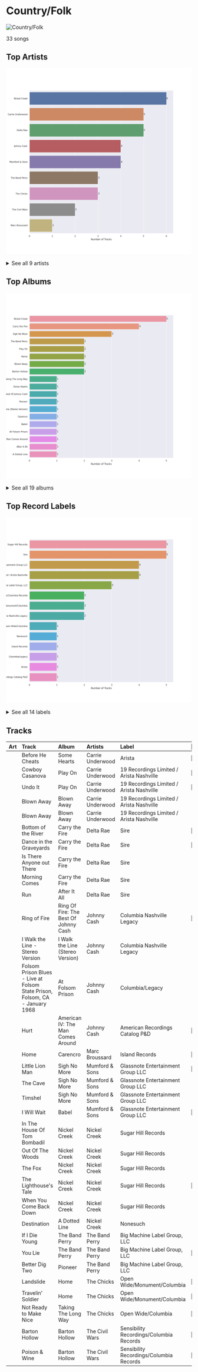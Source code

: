 # Country/Folk


<img src="https://mosaic.scdn.co/640/ab67616d0000b27324e1589fb3eab8ae8831f388ab67616d0000b2735726e327fd968a6fb5974350ab67616d0000b273724bd326692d222c5906b0b0ab67616d0000b27379c820d2d853c756c3738d39" alt="Country/Folk" width="100" />

33 songs

## Top Artists

![Bar chart of top 9 artists in Country/Folk](../images/playlists/country_folk/artists.png)


<details>
<summary>See all 9 artists</summary>

|   Number of Tracks | Art                                                                                              | Artist           | 🔗                                                           |
|-------------------:|:-------------------------------------------------------------------------------------------------|:-----------------|:------------------------------------------------------------|
|                  6 | <img src="https://i.scdn.co/image/ab6761610000e5eb78a54dca2a384cc48805b015" alt="" width="50" /> | Nickel Creek     | [🔗](https://open.spotify.com/artist/3bcLBxvaI7GsBzGp3WHnwQ) |
|                  5 | <img src="https://i.scdn.co/image/ab6761610000e5ebc1c077c305eb4b2bcac25fd5" alt="" width="50" /> | Carrie Underwood | [🔗](https://open.spotify.com/artist/4xFUf1FHVy696Q1JQZMTRj) |
|                  5 | <img src="https://i.scdn.co/image/ab6761610000e5eb6437a0b8a5cf89ec8cbbfe9b" alt="" width="50" /> | Delta Rae        | [🔗](https://open.spotify.com/artist/0iidQFemlPhkoHqFroz2my) |
|                  4 | <img src="https://i.scdn.co/image/ab6761610000e5eb152cf48cf9541c7061570857" alt="" width="50" /> | Johnny Cash      | [🔗](https://open.spotify.com/artist/6kACVPfCOnqzgfEF5ryl0x) |
|                  4 | <img src="https://i.scdn.co/image/ab6761610000e5eb63065c48a5e377efda61f229" alt="" width="50" /> | Mumford & Sons   | [🔗](https://open.spotify.com/artist/3gd8FJtBJtkRxdfbTu19U2) |
|                  3 | <img src="https://i.scdn.co/image/ab6761610000e5eb173d4b457016fe0727a7e50d" alt="" width="50" /> | The Band Perry   | [🔗](https://open.spotify.com/artist/75FnCoo4FBxH5K1Rrx0k5A) |
|                  3 | <img src="https://i.scdn.co/image/ab6761610000e5eb43d9d87bba466538f5c40901" alt="" width="50" /> | The Chicks       | [🔗](https://open.spotify.com/artist/25IG9fa7cbdmCIy3OnuH57) |
|                  2 | <img src="https://i.scdn.co/image/ab6761610000e5eb0bae8ba82eaf7e63af515c9f" alt="" width="50" /> | The Civil Wars   | [🔗](https://open.spotify.com/artist/6J7rw7NELJUCThPbAfyLIE) |
|                  1 | <img src="https://i.scdn.co/image/ab6761610000e5ebc78a80d480018ec030aade25" alt="" width="50" /> | Marc Broussard   | [🔗](https://open.spotify.com/artist/4cEwEednPwWCdYT7ZhROZe) |

</details>


## Top Albums

![Bar chart of top 19 albums in Country/Folk](../images/playlists/country_folk/albums.png)


<details>
<summary>See all 19 albums</summary>

|   Number of Tracks | Art                                                                                              | Album                                 | 🔗                                                          |
|-------------------:|:-------------------------------------------------------------------------------------------------|:--------------------------------------|:-----------------------------------------------------------|
|                  5 | <img src="https://i.scdn.co/image/ab67616d0000b2739ab215825eb77076b1b4b387" alt="" width="50" /> | Nickel Creek                          | [🔗](https://open.spotify.com/album/5SGG7graQOU3OnK3cZZCNd) |
|                  4 | <img src="https://i.scdn.co/image/ab67616d0000b27349aaf14f0936159764cd728a" alt="" width="50" /> | Carry the Fire                        | [🔗](https://open.spotify.com/album/42NjSADnDs97o75bICIqs0) |
|                  3 | <img src="https://i.scdn.co/image/ab67616d0000b2736d0a13a643d83342430c07da" alt="" width="50" /> | Sigh No More                          | [🔗](https://open.spotify.com/album/6w5W6ZGTvDsppKUOiGMuMo) |
|                  2 | <img src="https://i.scdn.co/image/ab67616d0000b2735726e327fd968a6fb5974350" alt="" width="50" /> | The Band Perry                        | [🔗](https://open.spotify.com/album/3dASAcs9QOsmoSLhHjEhCu) |
|                  2 | <img src="https://i.scdn.co/image/ab67616d0000b27303668e3f13559554eca8ccc6" alt="" width="50" /> | Play On                               | [🔗](https://open.spotify.com/album/3iLrVuA1k7onNmZTuUQH4u) |
|                  2 | <img src="https://i.scdn.co/image/ab67616d0000b27389847614971c417b722c4d97" alt="" width="50" /> | Home                                  | [🔗](https://open.spotify.com/album/1zgQkZFMRqx1Lz9GVXghLt) |
|                  2 | <img src="https://i.scdn.co/image/ab67616d0000b27324e1589fb3eab8ae8831f388" alt="" width="50" /> | Blown Away                            | [🔗](https://open.spotify.com/album/7atJn49QvtOLiFxhQd2hp9) |
|                  2 | <img src="https://i.scdn.co/image/ab67616d0000b2735e43df674e251ab16cae8031" alt="" width="50" /> | Barton Hollow                         | [🔗](https://open.spotify.com/album/6yCzOeJHgOnJBP3K6IDPIV) |
|                  1 | <img src="https://i.scdn.co/image/ab67616d0000b27389ccaf21947f7929189654dc" alt="" width="50" /> | Taking The Long Way                   | [🔗](https://open.spotify.com/album/2NeJdEWras0uSuzLPlJZk5) |
|                  1 | <img src="https://i.scdn.co/image/ab67616d0000b273724bd326692d222c5906b0b0" alt="" width="50" /> | Some Hearts                           | [🔗](https://open.spotify.com/album/0kys2jaKAiDPfNBd4z7LAg) |
|                  1 | <img src="https://i.scdn.co/image/ab67616d0000b273dfe4bfe695c4192e547e72c7" alt="" width="50" /> | Ring Of Fire: The Best Of Johnny Cash | [🔗](https://open.spotify.com/album/0ucV57dbnqmrGv9d60r6X2) |
|                  1 | <img src="https://i.scdn.co/image/ab67616d0000b27379c820d2d853c756c3738d39" alt="" width="50" /> | Pioneer                               | [🔗](https://open.spotify.com/album/4oXEoK7WVM1lNbmB59IrJ1) |
|                  1 | <img src="https://i.scdn.co/image/ab67616d0000b2730cf212ffc3719550dfab899d" alt="" width="50" /> | I Walk the Line (Stereo Version)      | [🔗](https://open.spotify.com/album/1kd7QnBNMg5kygoclVuDqZ) |
|                  1 | <img src="https://i.scdn.co/image/ab67616d0000b2737cdb143bd2e9906d39c5eb04" alt="" width="50" /> | Carencro                              | [🔗](https://open.spotify.com/album/15dP7BadtY55t9VvFlVrBA) |
|                  1 | <img src="https://i.scdn.co/image/ab67616d0000b273257b369b3e255c4ddbea4997" alt="" width="50" /> | Babel                                 | [🔗](https://open.spotify.com/album/4QVDwpWrDPF2vUjlTHfRjr) |
|                  1 | <img src="https://i.scdn.co/image/ab67616d0000b2734a04593b7c149dc7b725683e" alt="" width="50" /> | At Folsom Prison                      | [🔗](https://open.spotify.com/album/4TJIdlY9hGSSTO1kUs1neh) |
|                  1 | <img src="https://i.scdn.co/image/ab67616d0000b2736f4f62da3d811b6501a69ffa" alt="" width="50" /> | American IV: The Man Comes Around     | [🔗](https://open.spotify.com/album/2BlL4Gv2DLPu8p58Wcmlm9) |
|                  1 | <img src="https://i.scdn.co/image/ab67616d0000b273672d3c160471692595698564" alt="" width="50" /> | After It All                          | [🔗](https://open.spotify.com/album/0HvAm2vysVverWiodCEhON) |
|                  1 | <img src="https://i.scdn.co/image/ab67616d0000b273d85e555df0cf325f560b91cb" alt="" width="50" /> | A Dotted Line                         | [🔗](https://open.spotify.com/album/3ujidZyCiCruwocS0bDmt2) |

</details>


## Top Record Labels

![Bar chart of top 14 record labels in Country/Folk](../images/playlists/country_folk/labels.png)


<details>
<summary>See all 14 labels</summary>

|   Number of Tracks | Label                                    |
|-------------------:|:-----------------------------------------|
|                  5 | Sugar Hill Records                       |
|                  5 | Sire                                     |
|                  4 | Glassnote Entertainment Group LLC        |
|                  4 | 19 Recordings Limited / Arista Nashville |
|                  3 | Big Machine Label Group, LLC             |
|                  2 | Sensibility Recordings/Columbia Records  |
|                  2 | Open Wide/Monument/Columbia              |
|                  2 | Columbia Nashville Legacy                |
|                  1 | Open Wide/Columbia                       |
|                  1 | Nonesuch                                 |
|                  1 | Island Records                           |
|                  1 | Columbia/Legacy                          |
|                  1 | Arista                                   |
|                  1 | American Recordings Catalog P&D          |

</details>


## Tracks

| Art                                                                                              | Track                                                                        | Album                                 | Artists          | Label                                    | 💚   | 🔗                                                          |
|:-------------------------------------------------------------------------------------------------|:-----------------------------------------------------------------------------|:--------------------------------------|:-----------------|:-----------------------------------------|:----|:-----------------------------------------------------------|
| <img src="https://i.scdn.co/image/ab67616d0000b273724bd326692d222c5906b0b0" alt="" width="50" /> | Before He Cheats                                                             | Some Hearts                           | Carrie Underwood | Arista                                   | 💚   | [🔗](https://open.spotify.com/track/0ZUo4YjG4saFnEJhdWp9Bt) |
| <img src="https://i.scdn.co/image/ab67616d0000b27303668e3f13559554eca8ccc6" alt="" width="50" /> | Cowboy Casanova                                                              | Play On                               | Carrie Underwood | 19 Recordings Limited / Arista Nashville | 💚   | [🔗](https://open.spotify.com/track/6OqdF0vHI9xkqswI7EK0cD) |
| <img src="https://i.scdn.co/image/ab67616d0000b27303668e3f13559554eca8ccc6" alt="" width="50" /> | Undo It                                                                      | Play On                               | Carrie Underwood | 19 Recordings Limited / Arista Nashville | 💚   | [🔗](https://open.spotify.com/track/1Fo2N5iXRi37maMboaig7O) |
| <img src="https://i.scdn.co/image/ab67616d0000b27324e1589fb3eab8ae8831f388" alt="" width="50" /> | Blown Away                                                                   | Blown Away                            | Carrie Underwood | 19 Recordings Limited / Arista Nashville |     | [🔗](https://open.spotify.com/track/0vFMQi8ZnOM2y8cuReZTZ2) |
| <img src="https://i.scdn.co/image/ab67616d0000b27324e1589fb3eab8ae8831f388" alt="" width="50" /> | Blown Away                                                                   | Blown Away                            | Carrie Underwood | 19 Recordings Limited / Arista Nashville |     | [🔗](https://open.spotify.com/track/0vFMQi8ZnOM2y8cuReZTZ2) |
| <img src="https://i.scdn.co/image/ab67616d0000b27349aaf14f0936159764cd728a" alt="" width="50" /> | Bottom of the River                                                          | Carry the Fire                        | Delta Rae        | Sire                                     | 💚   | [🔗](https://open.spotify.com/track/2LzyUfJdRp3uqTrITBJXEY) |
| <img src="https://i.scdn.co/image/ab67616d0000b27349aaf14f0936159764cd728a" alt="" width="50" /> | Dance in the Graveyards                                                      | Carry the Fire                        | Delta Rae        | Sire                                     | 💚   | [🔗](https://open.spotify.com/track/1gOEbMyphMVhTyZ4HxXQro) |
| <img src="https://i.scdn.co/image/ab67616d0000b27349aaf14f0936159764cd728a" alt="" width="50" /> | Is There Anyone out There                                                    | Carry the Fire                        | Delta Rae        | Sire                                     |     | [🔗](https://open.spotify.com/track/72qPAcGzgLm1lL9cpz9Jwp) |
| <img src="https://i.scdn.co/image/ab67616d0000b27349aaf14f0936159764cd728a" alt="" width="50" /> | Morning Comes                                                                | Carry the Fire                        | Delta Rae        | Sire                                     |     | [🔗](https://open.spotify.com/track/63byZ03y35JFoU735ZPfXO) |
| <img src="https://i.scdn.co/image/ab67616d0000b273672d3c160471692595698564" alt="" width="50" /> | Run                                                                          | After It All                          | Delta Rae        | Sire                                     |     | [🔗](https://open.spotify.com/track/1G2y3ckwnDX4IOiemPOXEW) |
| <img src="https://i.scdn.co/image/ab67616d0000b273dfe4bfe695c4192e547e72c7" alt="" width="50" /> | Ring of Fire                                                                 | Ring Of Fire: The Best Of Johnny Cash | Johnny Cash      | Columbia Nashville Legacy                | 💚   | [🔗](https://open.spotify.com/track/6YffUZJ2R06kyxyK6onezL) |
| <img src="https://i.scdn.co/image/ab67616d0000b2730cf212ffc3719550dfab899d" alt="" width="50" /> | I Walk the Line - Stereo Version                                             | I Walk the Line (Stereo Version)      | Johnny Cash      | Columbia Nashville Legacy                |     | [🔗](https://open.spotify.com/track/3X9tJw6z5LowFx339fhTvu) |
| <img src="https://i.scdn.co/image/ab67616d0000b2734a04593b7c149dc7b725683e" alt="" width="50" /> | Folsom Prison Blues - Live at Folsom State Prison, Folsom, CA - January 1968 | At Folsom Prison                      | Johnny Cash      | Columbia/Legacy                          |     | [🔗](https://open.spotify.com/track/2fDHuS1PTkHBbCWWZF1ph9) |
| <img src="https://i.scdn.co/image/ab67616d0000b2736f4f62da3d811b6501a69ffa" alt="" width="50" /> | Hurt                                                                         | American IV: The Man Comes Around     | Johnny Cash      | American Recordings Catalog P&D          | 💚   | [🔗](https://open.spotify.com/track/28cnXtME493VX9NOw9cIUh) |
| <img src="https://i.scdn.co/image/ab67616d0000b2737cdb143bd2e9906d39c5eb04" alt="" width="50" /> | Home                                                                         | Carencro                              | Marc Broussard   | Island Records                           | 💚   | [🔗](https://open.spotify.com/track/1XhzO8cuPaqsqUKw92Wbwc) |
| <img src="https://i.scdn.co/image/ab67616d0000b2736d0a13a643d83342430c07da" alt="" width="50" /> | Little Lion Man                                                              | Sigh No More                          | Mumford & Sons   | Glassnote Entertainment Group LLC        | 💚   | [🔗](https://open.spotify.com/track/6JnufVNLIO5F5Lk4sEVLeI) |
| <img src="https://i.scdn.co/image/ab67616d0000b2736d0a13a643d83342430c07da" alt="" width="50" /> | The Cave                                                                     | Sigh No More                          | Mumford & Sons   | Glassnote Entertainment Group LLC        |     | [🔗](https://open.spotify.com/track/7IxVWmdabNVhfLBV3JD0nJ) |
| <img src="https://i.scdn.co/image/ab67616d0000b2736d0a13a643d83342430c07da" alt="" width="50" /> | Timshel                                                                      | Sigh No More                          | Mumford & Sons   | Glassnote Entertainment Group LLC        |     | [🔗](https://open.spotify.com/track/4c3zZWPPYkvjSV07Cv95oJ) |
| <img src="https://i.scdn.co/image/ab67616d0000b273257b369b3e255c4ddbea4997" alt="" width="50" /> | I Will Wait                                                                  | Babel                                 | Mumford & Sons   | Glassnote Entertainment Group LLC        | 💚   | [🔗](https://open.spotify.com/track/2d1LwVhR3tI5krqQ0yT0xW) |
| <img src="https://i.scdn.co/image/ab67616d0000b2739ab215825eb77076b1b4b387" alt="" width="50" /> | In The House Of Tom Bombadil                                                 | Nickel Creek                          | Nickel Creek     | Sugar Hill Records                       |     | [🔗](https://open.spotify.com/track/5p5S50sTbxikUj5PE11bGS) |
| <img src="https://i.scdn.co/image/ab67616d0000b2739ab215825eb77076b1b4b387" alt="" width="50" /> | Out Of The Woods                                                             | Nickel Creek                          | Nickel Creek     | Sugar Hill Records                       |     | [🔗](https://open.spotify.com/track/0l4s9ze0CrQfOiE8jaMs1H) |
| <img src="https://i.scdn.co/image/ab67616d0000b2739ab215825eb77076b1b4b387" alt="" width="50" /> | The Fox                                                                      | Nickel Creek                          | Nickel Creek     | Sugar Hill Records                       |     | [🔗](https://open.spotify.com/track/0dGfpnQtf1yw0ktC7yFl8b) |
| <img src="https://i.scdn.co/image/ab67616d0000b2739ab215825eb77076b1b4b387" alt="" width="50" /> | The Lighthouse's Tale                                                        | Nickel Creek                          | Nickel Creek     | Sugar Hill Records                       | 💚   | [🔗](https://open.spotify.com/track/05HjafWVI238CLw5RDNkas) |
| <img src="https://i.scdn.co/image/ab67616d0000b2739ab215825eb77076b1b4b387" alt="" width="50" /> | When You Come Back Down                                                      | Nickel Creek                          | Nickel Creek     | Sugar Hill Records                       |     | [🔗](https://open.spotify.com/track/1xVBmHH65VMaJP61SmOSUk) |
| <img src="https://i.scdn.co/image/ab67616d0000b273d85e555df0cf325f560b91cb" alt="" width="50" /> | Destination                                                                  | A Dotted Line                         | Nickel Creek     | Nonesuch                                 |     | [🔗](https://open.spotify.com/track/6kuqHs2ijp5D8tj0XokQQo) |
| <img src="https://i.scdn.co/image/ab67616d0000b2735726e327fd968a6fb5974350" alt="" width="50" /> | If I Die Young                                                               | The Band Perry                        | The Band Perry   | Big Machine Label Group, LLC             |     | [🔗](https://open.spotify.com/track/4u26EevCNXMhlvE1xFBJwX) |
| <img src="https://i.scdn.co/image/ab67616d0000b2735726e327fd968a6fb5974350" alt="" width="50" /> | You Lie                                                                      | The Band Perry                        | The Band Perry   | Big Machine Label Group, LLC             | 💚   | [🔗](https://open.spotify.com/track/462tT5pBVstoLcOSJsBBKw) |
| <img src="https://i.scdn.co/image/ab67616d0000b27379c820d2d853c756c3738d39" alt="" width="50" /> | Better Dig Two                                                               | Pioneer                               | The Band Perry   | Big Machine Label Group, LLC             |     | [🔗](https://open.spotify.com/track/3z0a8G407NbxfjTRffvQiP) |
| <img src="https://i.scdn.co/image/ab67616d0000b27389847614971c417b722c4d97" alt="" width="50" /> | Landslide                                                                    | Home                                  | The Chicks       | Open Wide/Monument/Columbia              | 💚   | [🔗](https://open.spotify.com/track/5hviCr3lgg6LY6noG6DPKs) |
| <img src="https://i.scdn.co/image/ab67616d0000b27389847614971c417b722c4d97" alt="" width="50" /> | Travelin' Soldier                                                            | Home                                  | The Chicks       | Open Wide/Monument/Columbia              | 💚   | [🔗](https://open.spotify.com/track/0AkZjWYCMJ8wWiNex7LmkY) |
| <img src="https://i.scdn.co/image/ab67616d0000b27389ccaf21947f7929189654dc" alt="" width="50" /> | Not Ready to Make Nice                                                       | Taking The Long Way                   | The Chicks       | Open Wide/Columbia                       | 💚   | [🔗](https://open.spotify.com/track/6LCEyZZHFF4ebF1Mike1s5) |
| <img src="https://i.scdn.co/image/ab67616d0000b2735e43df674e251ab16cae8031" alt="" width="50" /> | Barton Hollow                                                                | Barton Hollow                         | The Civil Wars   | Sensibility Recordings/Columbia Records  | 💚   | [🔗](https://open.spotify.com/track/2ZheGCM31EbCwUfGs0WJB1) |
| <img src="https://i.scdn.co/image/ab67616d0000b2735e43df674e251ab16cae8031" alt="" width="50" /> | Poison & Wine                                                                | Barton Hollow                         | The Civil Wars   | Sensibility Recordings/Columbia Records  | 💚   | [🔗](https://open.spotify.com/track/3wsZYuHJrk3lssa7V7jvye) |
